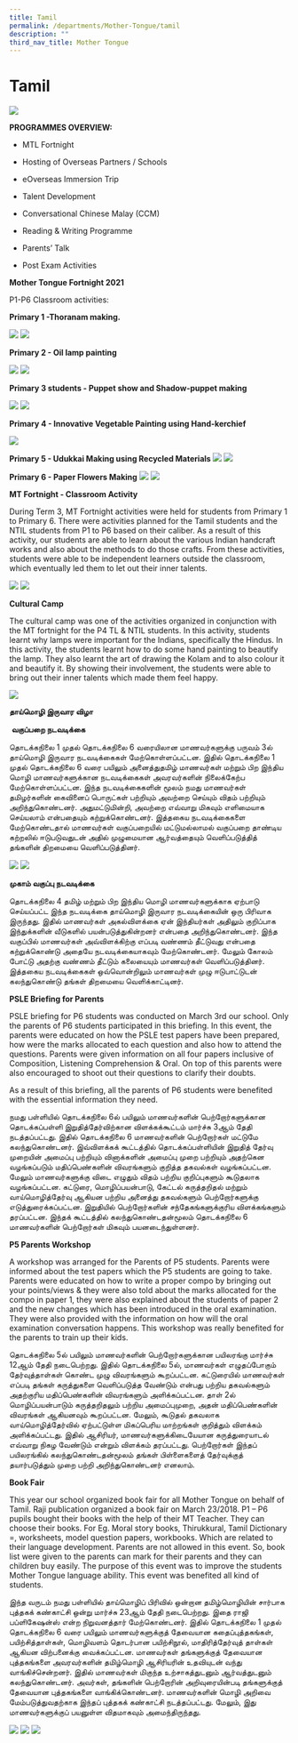 ```yaml
---
title: Tamil
permalink: /departments/Mother-Tongue/tamil
description: ""
third_nav_title: Mother Tongue
---
```

# Tamil 

![](/images/TAMIL%20LANGUAGE.jpg)

**PROGRAMMES OVERVIEW:**

*   MTL Fortnight  
    
*   Hosting of Overseas Partners / Schools
    
*   eOverseas Immersion Trip
    
*   Talent Development  
    
*   Conversational Chinese Malay (CCM)  
    
*   Reading & Writing Programme  
    
*   Parents’ Talk  
    
*   Post Exam Activities


**Mother Tongue Fortnight 2021**

P1-P6 Classroom activities:

**Primary 1 -Thoranam making.**

![](/images/Picture-2%20(1).png)
![](/images/Picture-1.jpg)

**Primary 2 - Oil lamp painting**

![](/images/Picture-3%20(1).jpg)
![](/images/Picture-4%20(1).jpg)

**Primary 3 students - Puppet show and Shadow-puppet making**

![](/images/Picture-5%20(1).jpg)
![](/images/Picture-6%20(1).jpg)

**Primary 4 - Innovative Vegetable Painting using Hand-kerchief**

![](/images/Picture-7.jpg)

**Primary 5 - Udukkai Making using Recycled Materials**
![](/images/Picture-8.jpg)
![](/images/Picture-9.jpg)

**Primary 6 - Paper Flowers Making**
![](/images/Picture-10.jpg)
![](/images/Picture-11.jpg)

**MT Fortnight - Classroom Activity**  

  

During Term 3, MT Fortnight activities were held for students from Primary 1 to Primary 6. There were activities planned for the Tamil students and the NTIL students from P1 to P6 based on their caliber. As a result of this activity, our students are able to learn about the various Indian handcraft works and also about the methods to do those crafts. From these activities, students were able to be independent learners outside the classroom, which eventually led them to let out their inner talents.

![](/images/MT%20Fortnight%20-%20Classroom%20Activity%20-%201.jpg)
![](/images/MT%20Fortnight%20-%20Classroom%20Activity%20-%202.jpg)

**Cultural Camp**

  

The cultural camp was one of the activities organized in conjunction with the MT fortnight for the P4 TL & NTIL students. In this activity, students learnt why lamps were important for the Indians, specifically the Hindus. In this activity, the students learnt how to do some hand painting to beautify the lamp. They also learnt the art of drawing the Kolam and to also colour it and beautify it. By showing their involvement, the students were able to bring out their inner talents which made them feel happy.

![](/images/Cultural%20Camp%20-%201.jpg)

**தாய்மொழி இருவார விழா**

 **வகுப்பறை நடவடிக்கை**

  

  

தொடக்கநிலை 1 முதல் தொடக்கநிலை 6 வரையிலான மாணவர்களுக்கு பருவம் 3ல் தாய்மொழி இருவார நடவடிக்கைகள் மேற்கொள்ளப்பட்டன. இதில் தொடக்கநிலை 1 முதல் தொடக்கநிலை 6 வரை பயிலும் அனைத்துதமிழ் மாணவர்கள் மற்றும் பிற இந்திய மொழி மாணவர்களுக்கான நடவடிக்கைகள் அவரவர்களின் நிலைக்கேற்ப மேற்கொள்ளப்பட்டன. இந்த நடவடிக்கைகளின் மூலம் நமது மாணவர்கள் தமிழர்களின் கைவினைப் பொருட்கள் பற்றியும் அவற்றை செய்யும் விதம் பற்றியும் அறிந்துகொண்டனர். அதுமட்டுமின்றி, அவற்றை எவ்வாறு மிகவும் எளிமையாக செய்யலாம் என்பதையும் கற்றுக்கொண்டனர். இத்தகைய நடவடிக்கைகளை மேற்கொண்டதால் மாணவர்கள் வகுப்பறையில் மட்டுமல்லாமல் வகுப்பறை தாண்டிய கற்றலில் ஈடுபடுவதுடன் அதில் முழுமையான ஆர்வத்தையும் வெளிப்படுத்தித் தங்களின் திறமையை வெளிப்படுத்தினர்.

![](/images/Cultural%20Camp%20-%202.jpg)
![](/images/Cultural%20Camp%20-%203.jpg)

**முகாம் வகுப்பு நடவடிக்கை**

  

தொடக்கநிலை 4 தமிழ் மற்றும் பிற இந்திய மொழி மாணவர்களுக்காக ஏற்பாடு செய்யப்பட்ட இந்த நடவடிக்கை தாய்மொழி இருவார நடவடிக்கையின் ஒரு பிரிவாக இருந்தது. இதில் மாணவர்கள் அகல்விளக்கை ஏன் இந்தியர்கள் அதிலும் குறிப்பாக இந்துக்களின் வீடுகளில் பயன்படுத்துகின்றனர் என்பதை அறிந்துகொண்டனர். இந்த வகுப்பில் மாணவர்கள் அவ்விளக்கிற்கு எப்படி வண்ணம் தீட்டுவது என்பதை கற்றுக்கொண்டு அதையே நடவடிக்கையாகவும் மேற்கொண்டனர். மேலும் கோலம் போட்டு அதற்கு வண்ணம் தீட்டும் கலையையும் மாணவர்கள் வெளிப்படுத்தினர். இத்தகைய நடவடிக்கைகள் ஒவ்வொன்றிலும் மாணவர்கள் முழு ஈடுபாட்டுடன் கலந்துகொண்டு தங்கள் திறமையை வெளிக்காட்டினர்.

**PSLE Briefing for Parents**

  

PSLE briefing for P6 students was conducted on March 3rd our school. Only the parents of P6 students participated in this briefing. In this event, the parents were educated on how the PSLE test papers have been prepared, how were the marks allocated to each question and also how to attend the questions. Parents were given information on all four papers inclusive of Composition, Listening Comprehension & Oral. On top of this parents were also encouraged to shoot out their questions to clarify their doubts.

  

As a result of this briefing, all the parents of P6 students were benefited with the essential information they need.

நமது பள்ளியில் தொடக்கநிலை 6ல் பயிலும் மாணவர்களின் பெற்றோர்களுக்கான தொடக்கப்பள்ளி இறுதித்தேர்விற்கான விளக்கக்கூட்டம் மார்ச்சு 3ஆம் தேதி நடத்தப்பட்டது. இதில் தொடக்கநிலை 6 மாணவர்களின் பெற்றோர்கள் மட்டுமே கலந்துகொண்டனர். இவ்விளக்கக் கூட்டத்தில் தொடக்கப்பள்ளியின் இறுதித் தேர்வு முறையின் அமைப்பு பற்றியும் வினாக்களின் அமைப்பு முறை பற்றியும் அதற்கென வழங்கப்படும் மதிப்பெண்களின் விவரங்களும் குறித்த தகவல்கள் வழங்கப்பட்டன. மேலும் மாணவர்களுக்கு விடை எழுதும் விதம் பற்றிய குறிப்புகளும் கூடுதலாக வழங்கப்பட்டன. கட்டுரை, மொழிப்பயன்பாடு, கேட்டல் கருத்தறிதல் மற்றும் வாய்மொழித்தேர்வு ஆகியன பற்றிய அனைத்து தகவல்களும் பெற்றோர்களுக்கு எடுத்துரைக்கப்பட்டன. இறுதியில் பெற்றோர்களின் சந்தேகங்களுக்குரிய விளக்கங்களும் தரப்பட்டன. இந்தக் கூட்டத்தில் கலந்துகொண்டதன்மூலம் தொடக்கநிலை 6 மாணவர்களின் பெற்றோர்கள் மிகவும் பயனடைந்துள்ளனர்.


**P5 Parents Workshop**

  

A workshop was arranged for the Parents of P5 students. Parents were informed about the test papers which the P5 students are going to take. Parents were educated on how to write a proper compo by bringing out your points/views & they were also told about the marks allocated for the compo in paper 1, they were also explained about the students of paper 2 and the new changes which has been introduced in the oral examination. They were also provided with the information on how will the oral examination conversation happens. This workshop was really benefited for the parents to train up their kids.

தொடக்கநிலை 5ல் பயிலும் மாணவர்களின் பெற்றோர்களுக்கான பயிலரங்கு மார்ச்சு 12ஆம் தேதி நடைபெற்றது. இதில் தொடக்கநிலை 5ல், மாணவர்கள் எழுதப்போகும் தேர்வுத்தாள்கள் கொண்ட முழு விவரங்களும் கூறப்பட்டன. கட்டுரையில் மாணவர்கள் எப்படி தங்கள் கருத்துகளை வெளிப்படுத்த வேண்டும் என்பது பற்றிய தகவல்களும் அதற்குரிய மதிப்பெண்களின் விவரங்களும் அளிக்கப்பட்டன. தாள் 2ல் மொழிப்பயன்பாடும் கருத்தறிதலும் பற்றிய அமைப்புமுறை, அதன் மதிப்பெண்களின் விவரங்கள் ஆகியனவும் கூறப்பட்டன. மேலும், கூடுதல் தகவலாக வாய்மொழித்தேர்வில் ஏற்பட்டுள்ள மிகப்பெரிய மாற்றங்கள் குறித்தும் விளக்கம் அளிக்கப்பட்டது. இதில் ஆசிரியர், மாணவர்களுக்கிடையேயான கருத்துரையாடல் எவ்வாறு நிகழ வேண்டும் என்றும் விளக்கம் தரப்பட்டது. பெற்றோர்கள் இந்தப் பயிலரங்கில் கலந்துகொண்டதன்மூலம் தங்கள் பிள்ளைகளைத் தேர்வுக்குத் தயார்படுத்தும் முறை பற்றி அறிந்துகொண்டனர் எனலாம்.

**Book Fair**

  

This year our school organized book fair for all Mother Tongue on behalf of Tamil. Raji publication organized a book fair on March 23/2018. P1 – P6 pupils bought their books with the help of their MT Teacher. They can choose their books. For Eg. Moral story books, Thirukkural, Tamil Dictionary =, worksheets, model question papers, workbooks. Which are related to their language development. Parents are not allowed in this event. So, book list were given to the parents can mark for their parents and they can children buy easily. The purpose of this event was to improve the students Mother Tongue language ability. This event was benefited all kind of students.

  

  

இந்த வருடம் நமது பள்ளியில் தாய்மொழிப் பிரிவில் ஒன்றான தமிழ்மொழியின் சார்பாக புத்தகக் கண்காட்சி ஒன்று மார்ச்சு 23ஆம் தேதி நடைபெற்றது. இதை ராஜி பப்ளிகேஷன்ஸ் என்ற நிறுவனத்தார் மேற்கொண்டனர். இதில் தொடக்கநிலை 1 முதல் தொடக்கநிலை 6 வரை பயிலும் மாணவர்களுக்குத் தேவையான கதைப்புத்தகங்கள், பயிற்சித்தாள்கள், மொழிவளம் தொடர்பான பயிற்சிநூல், மாதிரித்தேர்வுத் தாள்கள் ஆகியன விற்பனைக்கு வைக்கப்பட்டன. மாணவர்கள் தங்களுக்குத் தேவையான புத்தகங்களை அவரவர்களின் தமிழ்மொழி ஆசிரியரின் உதவியுடன் வந்து வாங்கிச்சென்றனர். இதில் மாணவர்கள் மிகுந்த உற்சாகத்துடனும் ஆர்வத்துடனும் கலந்துகொண்டனர். அவர்கள், தங்களின் பெற்றோரின் அறிவுரையின்படி தங்களுக்குத் தேவையான புத்தகங்களை வாங்கிக்கொண்டனர். மாணவர்களின் மொழி அறிவை மேம்படுத்துவதற்காக இந்தப் புத்தகக் கண்காட்சி நடத்தப்பட்டது. மேலும், இது மாணவர்களுக்குப் பயனுள்ள விதமாகவும் அமைந்திருந்தது.

![](/images/Book%20Fair%20-%201.jpg)
![](/images/Book%20Fair%20-%202.jpg)
![](/images/Book%20Fair%20-%203.jpg)